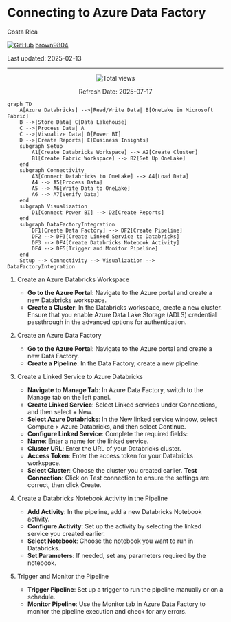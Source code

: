 # Connecting to Azure Data Factory

Costa Rica

[![GitHub](https://img.shields.io/badge/--181717?logo=github&logoColor=ffffff)](https://github.com/)
[brown9804](https://github.com/brown9804)

Last updated: 2025-02-13

----------

<!-- START BADGE -->
<div align="center">
  <img src="https://img.shields.io/badge/Total%20views-354-limegreen" alt="Total views">
  <p>Refresh Date: 2025-07-17</p>
</div>
<!-- END BADGE -->

```mermaid
graph TD
    A[Azure Databricks] -->|Read/Write Data| B[OneLake in Microsoft Fabric]
    B -->|Store Data| C[Data Lakehouse]
    C -->|Process Data| A
    C -->|Visualize Data| D[Power BI]
    D -->|Create Reports| E[Business Insights]
    subgraph Setup
        A1[Create Databricks Workspace] --> A2[Create Cluster]
        B1[Create Fabric Workspace] --> B2[Set Up OneLake]
    end
    subgraph Connectivity
        A3[Connect Databricks to OneLake] --> A4[Load Data]
        A4 --> A5[Process Data]
        A5 --> A6[Write Data to OneLake]
        A6 --> A7[Verify Data]
    end
    subgraph Visualization
        D1[Connect Power BI] --> D2[Create Reports]
    end
    subgraph DataFactoryIntegration
        DF1[Create Data Factory] --> DF2[Create Pipeline]
        DF2 --> DF3[Create Linked Service to Databricks]
        DF3 --> DF4[Create Databricks Notebook Activity]
        DF4 --> DF5[Trigger and Monitor Pipeline]
    end
    Setup --> Connectivity --> Visualization --> DataFactoryIntegration
```

1. Create an Azure Databricks Workspace
    - **Go to the Azure Portal**: Navigate to the Azure portal and create a new Databricks workspace.
    - **Create a Cluster**: In the Databricks workspace, create a new cluster. Ensure that you enable Azure Data Lake Storage (ADLS) credential passthrough in the advanced options for authentication.

2. Create an Azure Data Factory
    - **Go to the Azure Portal**: Navigate to the Azure portal and create a new Data Factory.
    - **Create a Pipeline**: In the Data Factory, create a new pipeline.

3. Create a Linked Service to Azure Databricks
    - **Navigate to Manage Tab**: In Azure Data Factory, switch to the Manage tab on the left panel.
    - **Create Linked Service**: Select Linked services under Connections, and then select + New.
    - **Select Azure Databricks**: In the New linked service window, select Compute > Azure Databricks, and then select Continue.
    - **Configure Linked Service**: Complete the required fields:
    - **Name**: Enter a name for the linked service.
    - **Cluster URL**: Enter the URL of your Databricks cluster.
    - **Access Token**: Enter the access token for your Databricks workspace.
    - **Select Cluster**: Choose the cluster you created earlier.
    **Test Connection**: Click on Test connection to ensure the settings are correct, then click Create.

4. Create a Databricks Notebook Activity in the Pipeline
    - **Add Activity**: In the pipeline, add a new Databricks Notebook activity.
    - **Configure Activity**: Set up the activity by selecting the linked service you created earlier.
    - **Select Notebook**: Choose the notebook you want to run in Databricks.
    - **Set Parameters**: If needed, set any parameters required by the notebook.

5. Trigger and Monitor the Pipeline
    - **Trigger Pipeline**: Set up a trigger to run the pipeline manually or on a schedule.
    - **Monitor Pipeline**: Use the Monitor tab in Azure Data Factory to monitor the pipeline execution and check for any errors.


